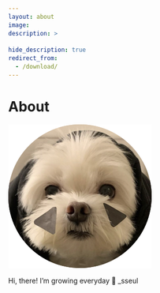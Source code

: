 ```yaml
---
layout: about
image: 
description: >
  
hide_description: true
redirect_from:
  - /download/
---
```


# About

<img src="/assets/img/profile_img.png" alt="<yeseul> <cho>" class="avatar"/>

      

<p>Hi, there! 
I’m growing everyday 🌱
_sseul</p>

<!--author-->

